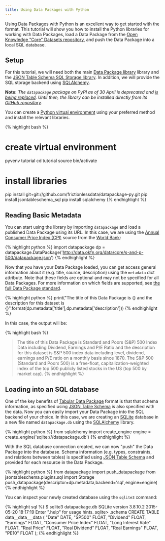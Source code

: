 ```yaml
---
title: Using Data Packages with Python
---
```


Using Data Packages with Python is an excellent way to get started
with the format.  This tutorial will show you how to install the
Python libraries for working with Data Packages, load a Data Package
from the
[Open Knowledge "Core" Datasets repository](http://data.okfn.org/data),
and push the Data Package into a local SQL database.

## Setup 

For this tutorial, we will need both the main
[Data Package library](https://github.com/frictionlessdata/datapackage-py)
library and the
[JSON Table Schema SQL Storage library](https://github.com/frictionlessdata/jsontableschema-sql-py).
In addition, we will provide the SQL storage backend using
[SQLAlchemy](http://www.sqlalchemy.org/).

**Note:** *The `datapackage` package on PyPI as of 30 April is
  deprecated and
  [is being replaced](https://github.com/trickvi/datapackage/issues/70). Until
  then, the library can be installed directly from its
  [GitHub repository](https://github.com/frictionlessdata/datapackage-py).*

You can create a
[Python virtual environment](https://docs.python.org/3/library/venv.html)
using your preferred method and install the relevant libraries.

{% highlight bash %}
# create virtual environment
pyvenv tutorial
cd tutorial
source bin/activate

# install libraries
pip install git+git://github.com/frictionlessdata/datapackage-py.git
pip install jsontableschema_sql
pip install sqlalchemy
{% endhighlight %}

## Reading Basic Metadata

You can start using the library by importing `datapackage` and load a
published Data Package using its URL.  In this case, we are using the
[Annual Consumer Price Index (CPI)](http://data.okfn.org/data/core/cpi)
source from the
[World Bank](http://data.worldbank.org/indicator/FP.CPI.TOTL):

{% highlight python %}
import datapackage
dp = datapackage.DataPackage('http://data.okfn.org/data/core/s-and-p-500/datapackage.json')
{% endhighlight %}

Now that you have your Data Package loaded, you can get access general
information about it (e.g. title, source, description) using the
`metadata` dict attribute.  Note that these fields are optional and
may not be specified for all Data Packages.  For more information on
which fields are supported, see
[the full Data Package standard](http://dataprotocols.org/data-packages/#metadata).

{% highlight python %}
print("The title of this Data Package is {} and the description for this dataset is {}".format(dp.metadata['title'],dp.metadata['description']))
{% endhighlight %}

In this case, the output will be:

{% highlight bash %}
> The title of this Data Package is Standard and Poors (S&P) 500 Index
Data including Dividend, Earnings and P/E Ratio and the description
for this dataset is S&P 500 index data including level, dividend,
earnings and P/E ratio on a monthly basis since 1870. The S&P 500
(Standard and Poors 500) is a free-float, capitalization-weighted
index of the top 500 publicly listed stocks in the US (top 500 by
market cap).
{% endhighlight %}

## Loading into an SQL database 

One of the key benefits of
[Tabular Data Package](/guides/tabular-data-package/) format is that
that schema information, as specified using
[JSON Table Schema](/guides/json-table-schema/) is also specified with
the data.  Now you can easily import your Data Package into the SQL
backend of your choice.  In this case, we are creating an
[SQLite](http://sqlite.org/) database in a new file named
`datapackage.db` using the [SQLAlchemy](http://www.sqlalchemy.org/)
library.

{% highlight python %}
from sqlalchemy import create_engine
engine = create_engine('sqlite:///datapackage.db')
{% endhighlight %}

With the SQL database connection created, we can now "push" the Data
Package into the database.  Schema information (e.g. types,
constraints, and relations between tables) is specified using
[JSON Table Schema](/guides/json-table-schema/) and provided for each
resource in the Data Package.

{% highlight python %}
from datapackage import push_datapackage
from jsontableschema.plugins.sql import Storage
push_datapackage(descriptor=dp.metadata,backend='sql',engine=engine)
{% endhighlight %}

You can inspect your newly created database using the `sqlite3` command:

{% highlight sql %}
$ sqlite3 datapackage.db 
SQLite version 3.8.10.2 2015-05-20 18:17:19
Enter ".help" for usage hints.
sqlite> .schema
CREATE TABLE data__data___data (
	"Date" DATE, 
	"SP500" FLOAT, 
	"Dividend" FLOAT, 
	"Earnings" FLOAT, 
	"Consumer Price Index" FLOAT, 
	"Long Interest Rate" FLOAT, 
	"Real Price" FLOAT, 
	"Real Dividend" FLOAT, 
	"Real Earnings" FLOAT, 
	"PE10" FLOAT
);
{% endhighlight %}

